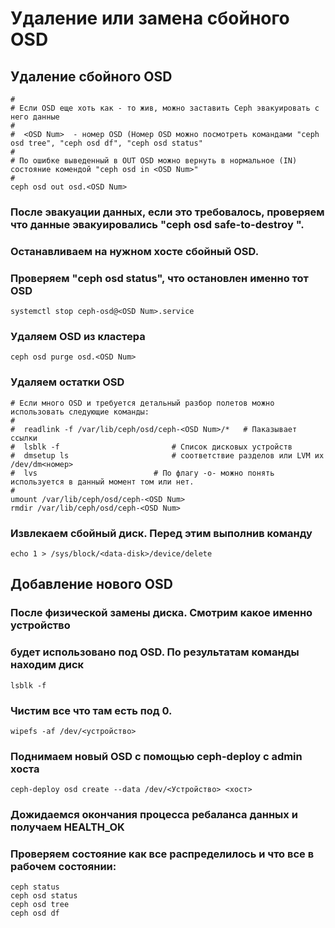 #  Удаление или замена сбойного OSD

##  Удаление сбойного OSD
	#
	# Если OSD еще хоть как - то жив, можно заставить Ceph эвакуировать с него данные
	# 
	#  <OSD Num>  - номер OSD (Номер OSD можно посмотреть командами "ceph osd tree", "ceph osd df", "ceph osd status"
	# 
	# По ошибке выведенный в OUT OSD можно вернуть в нормальное (IN) состояние комендой "ceph osd in <OSD Num>"
	#  
	ceph osd out osd.<OSD Num>  


### После эвакуации данных, если это требовалось, проверяем что данные эвакуировались "ceph osd safe-to-destroy <OSD Num>".
### Останавливаем на нужном хосте сбойный OSD.
### Проверяем "ceph osd status", что остановлен именно тот OSD
	systemctl stop ceph-osd@<OSD Num>.service

### Удаляем OSD из кластера
	ceph osd purge osd.<OSD Num>


### Удаляем остатки OSD
	# Если много OSD и требуется детальный разбор полетов можно использовать следующие команды:
	#
	#  readlink -f /var/lib/ceph/osd/ceph-<OSD Num>/* 	# Паказывает ссылки 
	#  lsblk -f 						# Список дисковых устройств
	#  dmsetup ls						# соответствие разделов или LVM их /dev/dm<номер>
	#  lvs							# По флагу -o- можно понять используется в данный момент том или нет.
	#
	umount /var/lib/ceph/osd/ceph-<OSD Num>
	rmdir /var/lib/ceph/osd/ceph-<OSD Num>

### Извлекаем сбойный диск. Перед этим выполнив команду
	echo 1 > /sys/block/<data-disk>/device/delete

##  Добавление нового OSD


### После физической замены диска. Смотрим какое именно устройство 
### будет использовано под OSD. По результатам команды находим диск
	lsblk -f

###  Чистим все что там есть под 0.
	wipefs -af /dev/<устройство>

### Поднимаем новый OSD c помощью ceph-deploy с admin хоста
	ceph-deploy osd create --data /dev/<Устройство> <хост>

### Дожидаемся окончания процесса ребаланса данных и получаем HEALTH_OK
### Проверяем состояние как все распределилось и что все в рабочем состоянии:
	ceph status
	ceph osd status
	ceph osd tree
	ceph osd df
